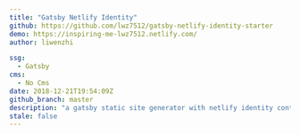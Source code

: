 ```yaml
---
title: "Gatsby Netlify Identity"
github: https://github.com/lwz7512/gatsby-netlify-identity-starter
demo: https://inspiring-me-lwz7512.netlify.com/
author: liwenzhi

ssg:
  - Gatsby
cms:
  - No Cms
date: 2018-12-21T19:54:09Z
github_branch: master
description: "a gatsby static site generator with netlify identity control..."
stale: false
---
```

